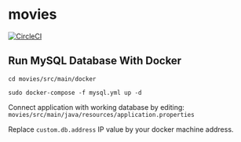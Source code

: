 # movies

[![CircleCI](https://circleci.com/gh/MMrFalcon/movies/tree/master.svg?style=svg&circle-token=380762a36dd83fce91665ff183297d7d7fd660a0)](https://circleci.com/gh/MMrFalcon/movies/tree/master)

## Run MySQL Database With Docker

```
cd movies/src/main/docker

sudo docker-compose -f mysql.yml up -d
```

Connect application with working database by editing:
`movies/src/main/java/resources/application.properties`

Replace `custom.db.address` IP value by your docker machine address.


